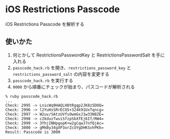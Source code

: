# iOS Restrictions Passcode
iOS Restrictions Passcode を解析する

## 使いかた
1. 何とかして RestrictionsPasswordKey と RestrictionsPasswordSalt を手に入れる
2. `passcode_hack.rb` を開き、`restrictions_password_key` と `restrictions_password_salt` の内容を変更する
3. `passcode_hack.rb` を実行する
4. `0000` から順番にチェックが始まり、パスコードが解析される

```
% ruby passcode_hack.rb
...
Check: 2995 -> LnicWq9HAQLHOtRgqp2JK8z5DOQ=
Check: 2996 -> l2YuHsSRrECOS+324k91UxTqncg=
Check: 2997 -> W2uv/SAtzUVfsOwmGxJ1w33N8ZE=
Check: 2998 -> c2kduzTwviSfzpSbXfEj6If/RW4=
Check: 2999 -> 3YhjINHpgopK+w2gCqwJ7nfQjAc=
Check: 3000 -> gMkBy34gXP3orZcUYgDHKSvhPKk=
Result: Passcode is 3000
```
